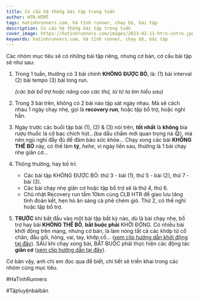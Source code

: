 ```yaml
---
title: Cơ cấu hệ thống bài tập trong tuần
author: HTR-HTMT
tags: hatinhrunners.com, hà tĩnh runner, chạy bộ, bài tập
description: Cơ cấu hệ thống bài tập trong tuần
cover_image: https://hatinhrunners.com/images/2023-02-11-htrs-intro.jpg
keywords: hatinhrunners.com, hà tĩnh runner, chạy bộ, bài tập
---
```



Các nhóm mục tiêu sẽ có những bài tập riêng, nhưng cơ bản, cơ cấu bài tập sẽ như sau:

1. Trong 1 tuần, thường có 3 bài chính **KHÔNG ĐƯỢC BỎ**, là:
    (1) bài interval
    (2) bài tempo
    (3) bài long run.

    *(các bài bổ trợ hoặc nâng cao các thứ, từ từ ta tìm hiểu sau)*

2. Trong 3 bài trên, không có 2 bài nào tập sát ngày nhau. Mà sẽ cách nhau 1 ngày chạy nhẹ, gọi là **recovery run**, hoặc tập bổ trợ, hoặc nghỉ hẳn.
3. Ngày trước các buổi tập bài (1), (2) & (3) nói trên, **tốt nhất** là **không** bia rượu thuốc lá cờ bạc chích hút...(ba dấu chấm mới quan trọng nà &#128523;), mà nên ngủ nghỉ đầy đủ để đảm bảo sức khỏe...
Chạy xong các bài **KHÔNG THỂ BỎ** này, có thể làm **tý**, *hehe*, vì ngày liền sau, thường là 1 bài chạy nhẹ giãn cơ...
4. Thông thường, hay bố trí:
    - Các bài tập KHÔNG ĐƯỢC BỎ: thứ 3 - bài (1), thứ 5 - bài (2), thứ 7 - bài (3).
    - Các bài chạy nhẹ giãn cơ hoặc tập bổ trợ sẽ là thứ 4, thứ 6.
    - Chủ nhật Recovery run tầm 10km cùng CLB HTR để giao lưu tăng tình đoàn kết, hẹn hò ăn sáng cà phê chém gió.
 Thứ 2, có thể nghỉ hoặc tập bổ trợ.
5. **TRƯỚC** khi bắt đầu vào một bài tập bất kỳ nào, dù là bài chạy nhẹ, bổ trợ hay bài **KHÔNG THỂ BỎ**, **bắt buộc phải** KHỞI ĐỘNG. Có nhiều bài khởi động trên mạng, nhưng cơ bản, là làm nóng tất cả các khớp từ cổ chân, đầu gối, hông, vai, tay, khớp cổ... ([xem clip hướng dẫn khởi động tại đây](https://hatinhrunners.com/posts/2023-02-21-mot-so-dong-tac-khoi-dong-co-ban.html)). SAU khi chạy xong bài, BẮT BUỘC phải thực hiện các động tác **giãn cơ** ([xem clip hướng dẫn tại đây](https://hatinhrunners.com/posts/2023-02-22-mot-so-dong-tac-gian-co-co-ban.html)).

Cơ bản vậy, anh chị em đọc qua để biết, chi tiết sẽ triển khai trong các nhóm cùng mục tiêu.

#HaTinhRunners

#Tậpluyệnbàibản

